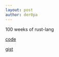 ```yaml
---
layout: post
author: der0pa
---
```


100 weeks of rust-lang


[code](https://github.com/der0pa/haskell-code/blob/master/baby.hs)


[gist](https://gist.github.com/der0pa/474cf4881e490ae00130fad8f190fe72)